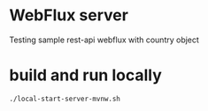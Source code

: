 # WebFlux server

Testing sample rest-api webflux with country object

# build and run locally
````
./local-start-server-mvnw.sh
````